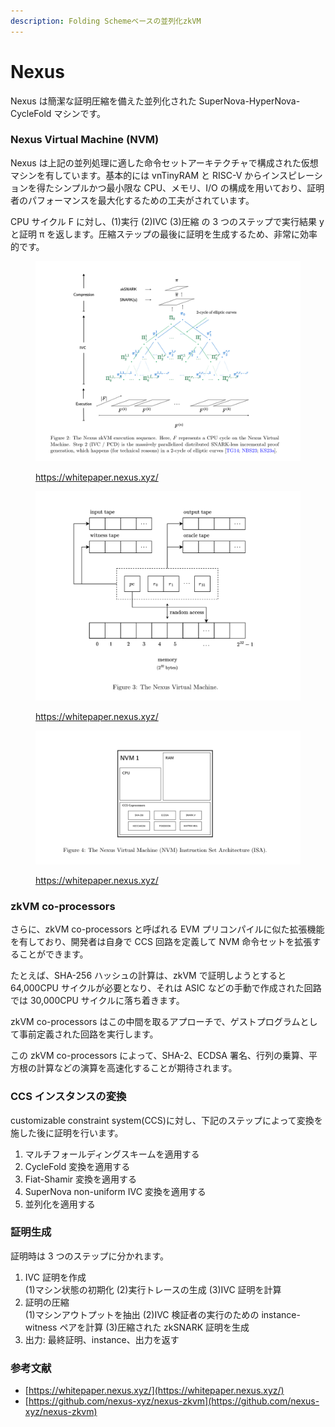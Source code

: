 ```yaml
---
description: Folding Schemeベースの並列化zkVM
---
```


# Nexus

Nexus は簡潔な証明圧縮を備えた並列化された SuperNova-HyperNova-CycleFold マシンです。

### Nexus Virtual Machine (NVM)

Nexus は上記の並列処理に適した命令セットアーキテクチャで構成された仮想マシンを有しています。基本的には vnTinyRAM と RISC-V からインスピレーションを得たシンプルかつ最小限な CPU、メモリ、I/O の構成を用いており、証明者のパフォーマンスを最大化するための工夫がされています。

CPU サイクル F に対し、(1)実行 (2)IVC (3)圧縮 の 3 つのステップで実行結果 y と証明 π を返します。圧縮ステップの最後に証明を生成するため、非常に効率的です。

<figure><img src="../../.gitbook/assets/スクリーンショット 2024-10-22 14.52.26.png" alt=""><figcaption><p><a href="https://whitepaper.nexus.xyz/">https://whitepaper.nexus.xyz/</a></p></figcaption></figure>

<figure><img src="../../.gitbook/assets/スクリーンショット 2024-10-22 14.54.11.png" alt=""><figcaption><p><a href="https://whitepaper.nexus.xyz/">https://whitepaper.nexus.xyz/</a></p></figcaption></figure>

<figure><img src="../../.gitbook/assets/スクリーンショット 2024-10-22 15.04.34.png" alt=""><figcaption><p><a href="https://whitepaper.nexus.xyz/">https://whitepaper.nexus.xyz/</a></p></figcaption></figure>

### zkVM co-processors

さらに、zkVM co-processors と呼ばれる EVM プリコンパイルに似た拡張機能を有しており、開発者は自身で CCS 回路を定義して NVM 命令セットを拡張することができます。

たとえば、SHA-256 ハッシュの計算は、zkVM で証明しようとすると 64,000CPU サイクルが必要となり、それは ASIC などの手動で作成された回路では 30,000CPU サイクルに落ち着きます。

zkVM co-processors はこの中間を取るアプローチで、ゲストプログラムとして事前定義された回路を実行します。

この zkVM co-processors によって、SHA-2、ECDSA 署名、行列の乗算、平方根の計算などの演算を高速化することが期待されます。

### CCS インスタンスの変換

customizable constraint system(CCS)に対し、下記のステップによって変換を施した後に証明を行います。

1. マルチフォールディングスキームを適用する
2. CycleFold 変換を適用する
3. Fiat-Shamir 変換を適用する
4. SuperNova non-uniform IVC 変換を適用する
5. 並列化を適用する

### 証明生成

証明時は 3 つのステップに分かれます。

1. IVC 証明を作成\
   (1)マシン状態の初期化 (2)実行トレースの生成 (3)IVC 証明を計算
2. 証明の圧縮\
   (1)マシンアウトプットを抽出 (2)IVC 検証者の実行のための instance-witness ペアを計算 (3)圧縮された zkSNARK 証明を生成
3. 出力: 最終証明、instance、出力を返す

### 参考文献

- [https://whitepaper.nexus.xyz/](https://whitepaper.nexus.xyz/)
- [https://github.com/nexus-xyz/nexus-zkvm](https://github.com/nexus-xyz/nexus-zkvm)
